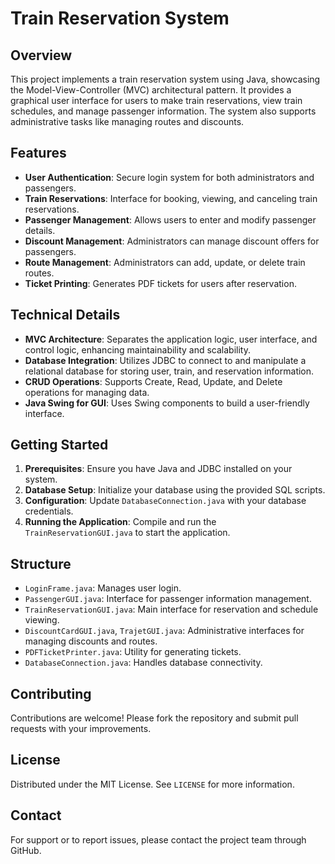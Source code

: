 
# Train Reservation System

## Overview
This project implements a train reservation system using Java, showcasing the Model-View-Controller (MVC) architectural pattern. It provides a graphical user interface for users to make train reservations, view train schedules, and manage passenger information. The system also supports administrative tasks like managing routes and discounts.

## Features
- **User Authentication**: Secure login system for both administrators and passengers.
- **Train Reservations**: Interface for booking, viewing, and canceling train reservations.
- **Passenger Management**: Allows users to enter and modify passenger details.
- **Discount Management**: Administrators can manage discount offers for passengers.
- **Route Management**: Administrators can add, update, or delete train routes.
- **Ticket Printing**: Generates PDF tickets for users after reservation.

## Technical Details
- **MVC Architecture**: Separates the application logic, user interface, and control logic, enhancing maintainability and scalability.
- **Database Integration**: Utilizes JDBC to connect to and manipulate a relational database for storing user, train, and reservation information.
- **CRUD Operations**: Supports Create, Read, Update, and Delete operations for managing data.
- **Java Swing for GUI**: Uses Swing components to build a user-friendly interface.

## Getting Started
1. **Prerequisites**: Ensure you have Java and JDBC installed on your system.
2. **Database Setup**: Initialize your database using the provided SQL scripts.
3. **Configuration**: Update `DatabaseConnection.java` with your database credentials.
4. **Running the Application**: Compile and run the `TrainReservationGUI.java` to start the application.

## Structure
- `LoginFrame.java`: Manages user login.
- `PassengerGUI.java`: Interface for passenger information management.
- `TrainReservationGUI.java`: Main interface for reservation and schedule viewing.
- `DiscountCardGUI.java`, `TrajetGUI.java`: Administrative interfaces for managing discounts and routes.
- `PDFTicketPrinter.java`: Utility for generating tickets.
- `DatabaseConnection.java`: Handles database connectivity.

## Contributing
Contributions are welcome! Please fork the repository and submit pull requests with your improvements.

## License
Distributed under the MIT License. See `LICENSE` for more information.

## Contact
For support or to report issues, please contact the project team through GitHub.
